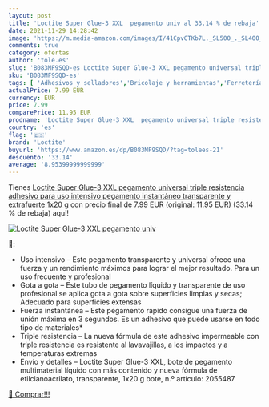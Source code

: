 ```yaml
---
layout: post
title: 'Loctite Super Glue-3 XXL  pegamento univ al 33.14 % de rebaja'
date: 2021-11-29 14:28:42
image: 'https://m.media-amazon.com/images/I/41CpvCTKb7L._SL500_._SL400_.jpg'
comments: true
category: ofertas
author: 'tole.es'
slug: 'B083MF9SQD-es Loctite Super Glue-3 XXL pegamento universal triple...'
sku: 'B083MF9SQD-es'
tags: [ 'Adhesivos y selladores','Bricolaje y herramientas','Ferretería','Pegamentos instantáneos','loctite', ]
actualPrice: 7.99 EUR
currency: EUR
price: 7.99
comparePrice: 11.95 EUR
prodname: 'Loctite Super Glue-3 XXL  pegamento universal triple resistencia  adhesivo para uso intensivo  pegamento instantáneo  transparente y extrafuerte  1x20 g'
country: 'es'
flag: '🇪🇸'
brand: 'Loctite'
buyurl: 'https://www.amazon.es/dp/B083MF9SQD/?tag=tolees-21'
descuento: '33.14'
average: '8.95399999999999'
---
```


Tienes [Loctite Super Glue-3 XXL  pegamento universal triple resistencia  adhesivo para uso intensivo  pegamento instantáneo  transparente y extrafuerte  1x20 g](https://www.amazon.es/dp/B083MF9SQD/?tag=tolees-21) con precio final de  7.99 EUR (original: 11.95 EUR) (33.14 %  de rebaja) aqui!

[![Loctite Super Glue-3 XXL  pegamento univ](https://m.media-amazon.com/images/I/41CpvCTKb7L._SL500_._SL400_.jpg)](https://www.amazon.es/dp/B083MF9SQD/?tag=tolees-21)

🔎:

- Uso intensivo – Este pegamento transparente y universal ofrece una fuerza y un rendimiento máximos para lograr el mejor resultado. Para un uso frecuente y profesional
- Gota a gota – Este tubo de pegamento líquido y transparente de uso profesional se aplica gota a gota sobre superficies limpias y secas; Adecuado para superficies extensas
- Fuerza instantánea – Este pegamento rápido consigue una fuerza de unión máxima en 3 segundos. Es un adhesivo que puede usarse en todo tipo de materiales*
- Triple resistencia – La nueva fórmula de este adhesivo impermeable con triple resistencia es resistente al lavavajillas, a los impactos y a temperaturas extremas
- Envío y detalles – Loctite Super Glue-3 XXL, bote de pegamento multimaterial líquido con más contenido y nueva fórmula de etilcianoacrilato, transparente, 1x20 g bote, n.º artículo: 2055487

[🛒 Comprar!!!](https://www.amazon.es/dp/B083MF9SQD/?tag=tolees-21)
